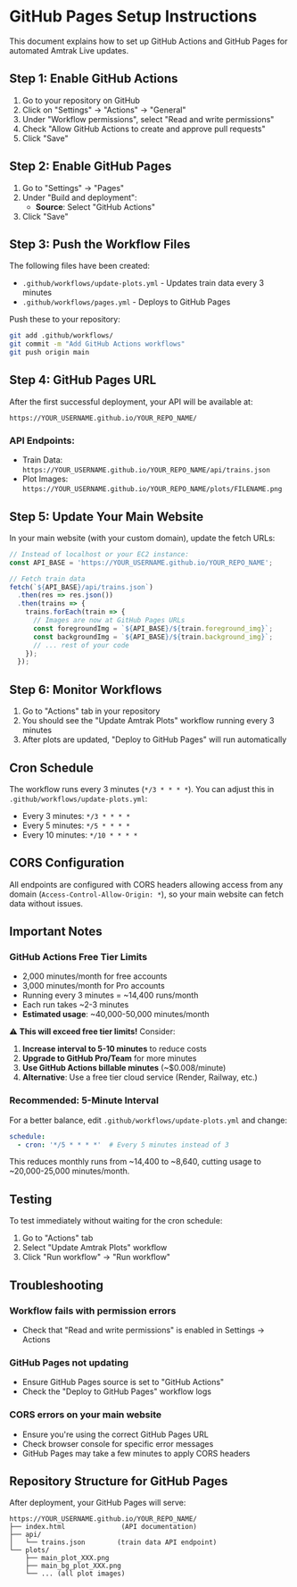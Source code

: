 # GitHub Pages Setup Instructions

This document explains how to set up GitHub Actions and GitHub Pages for automated Amtrak Live updates.

## Step 1: Enable GitHub Actions

1. Go to your repository on GitHub
2. Click on "Settings" → "Actions" → "General"
3. Under "Workflow permissions", select "Read and write permissions"
4. Check "Allow GitHub Actions to create and approve pull requests"
5. Click "Save"

## Step 2: Enable GitHub Pages

1. Go to "Settings" → "Pages"
2. Under "Build and deployment":
   - **Source**: Select "GitHub Actions"
3. Click "Save"

## Step 3: Push the Workflow Files

The following files have been created:
- `.github/workflows/update-plots.yml` - Updates train data every 3 minutes
- `.github/workflows/pages.yml` - Deploys to GitHub Pages

Push these to your repository:

```bash
git add .github/workflows/
git commit -m "Add GitHub Actions workflows"
git push origin main
```

## Step 4: GitHub Pages URL

After the first successful deployment, your API will be available at:

```
https://YOUR_USERNAME.github.io/YOUR_REPO_NAME/
```

### API Endpoints:

- Train Data: `https://YOUR_USERNAME.github.io/YOUR_REPO_NAME/api/trains.json`
- Plot Images: `https://YOUR_USERNAME.github.io/YOUR_REPO_NAME/plots/FILENAME.png`

## Step 5: Update Your Main Website

In your main website (with your custom domain), update the fetch URLs:

```javascript
// Instead of localhost or your EC2 instance:
const API_BASE = 'https://YOUR_USERNAME.github.io/YOUR_REPO_NAME';

// Fetch train data
fetch(`${API_BASE}/api/trains.json`)
  .then(res => res.json())
  .then(trains => {
    trains.forEach(train => {
      // Images are now at GitHub Pages URLs
      const foregroundImg = `${API_BASE}/${train.foreground_img}`;
      const backgroundImg = `${API_BASE}/${train.background_img}`;
      // ... rest of your code
    });
  });
```

## Step 6: Monitor Workflows

1. Go to "Actions" tab in your repository
2. You should see the "Update Amtrak Plots" workflow running every 3 minutes
3. After plots are updated, "Deploy to GitHub Pages" will run automatically

## Cron Schedule

The workflow runs every 3 minutes (`*/3 * * * *`). You can adjust this in `.github/workflows/update-plots.yml`:

- Every 3 minutes: `*/3 * * * *`
- Every 5 minutes: `*/5 * * * *`
- Every 10 minutes: `*/10 * * * *`

## CORS Configuration

All endpoints are configured with CORS headers allowing access from any domain (`Access-Control-Allow-Origin: *`), so your main website can fetch data without issues.

## Important Notes

### GitHub Actions Free Tier Limits
- 2,000 minutes/month for free accounts
- 3,000 minutes/month for Pro accounts
- Running every 3 minutes = ~14,400 runs/month
- Each run takes ~2-3 minutes
- **Estimated usage**: ~40,000-50,000 minutes/month

⚠️ **This will exceed free tier limits!** Consider:

1. **Increase interval to 5-10 minutes** to reduce costs
2. **Upgrade to GitHub Pro/Team** for more minutes
3. **Use GitHub Actions billable minutes** (~$0.008/minute)
4. **Alternative**: Use a free tier cloud service (Render, Railway, etc.)

### Recommended: 5-Minute Interval

For a better balance, edit `.github/workflows/update-plots.yml` and change:

```yaml
schedule:
  - cron: '*/5 * * * *'  # Every 5 minutes instead of 3
```

This reduces monthly runs from ~14,400 to ~8,640, cutting usage to ~20,000-25,000 minutes/month.

## Testing

To test immediately without waiting for the cron schedule:

1. Go to "Actions" tab
2. Select "Update Amtrak Plots" workflow
3. Click "Run workflow" → "Run workflow"

## Troubleshooting

### Workflow fails with permission errors
- Check that "Read and write permissions" is enabled in Settings → Actions

### GitHub Pages not updating
- Ensure GitHub Pages source is set to "GitHub Actions"
- Check the "Deploy to GitHub Pages" workflow logs

### CORS errors on your main website
- Ensure you're using the correct GitHub Pages URL
- Check browser console for specific error messages
- GitHub Pages may take a few minutes to apply CORS headers

## Repository Structure for GitHub Pages

After deployment, your GitHub Pages will serve:

```
https://YOUR_USERNAME.github.io/YOUR_REPO_NAME/
├── index.html              (API documentation)
├── api/
│   └── trains.json        (train data API endpoint)
└── plots/
    ├── main_plot_XXX.png
    ├── main_bg_plot_XXX.png
    └── ... (all plot images)
```

